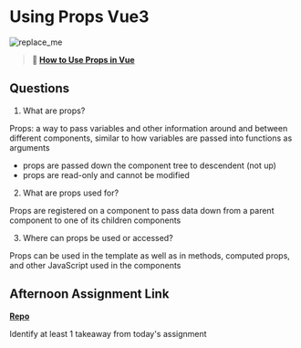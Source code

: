 # Using Props Vue3

![replace_me](https://codeworks.blob.core.windows.net/public/assets/img/illustrations/placeholder.svg)

> **📖 [How to Use Props in Vue](https://codeworksacademy.com/fs-student-guide/resources/wk6/02-Props)**

## Questions

1. What are props?

Props: a way to pass variables and other information around and between different components, similar to how variables are passed into functions as arguments
- props are passed down the component tree to descendent (not up)
- props are read-only and cannot be modified 

2. What are props used for?

Props are registered on a component to pass data down from a parent component to one of its children components 

3. Where can props be used or accessed?

Props can be used in the template as well as in methods, computed props, and other JavaScript used in the components 

## Afternoon Assignment Link

**[Repo](https://github.com/savtemp/nasa-apod)**

Identify at least 1 takeaway from today's assignment
